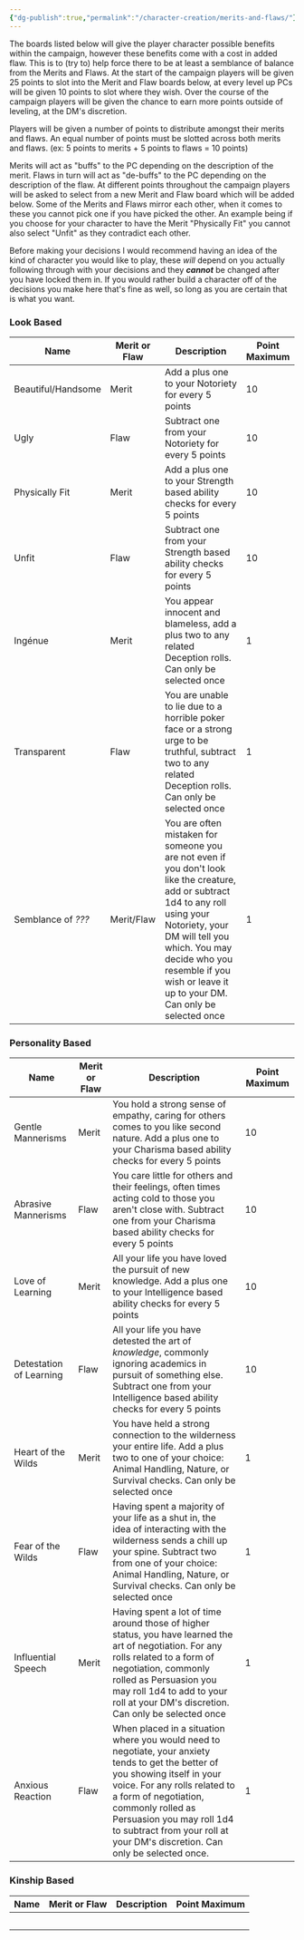 ```yaml
---
{"dg-publish":true,"permalink":"/character-creation/merits-and-flaws/"}
---
```



The boards listed below will give the player character possible benefits within the campaign, however these benefits come with a cost in added flaw. This is to (try to) help force there to be at least a semblance of balance from the Merits and Flaws. At the start of the campaign players will be given 25 points to slot into the Merit and Flaw boards below, at every level up PCs will be given 10 points to slot where they wish. Over the course of the campaign players will be given the chance to earn more points outside of leveling, at the DM's discretion.

Players will be given a number of points to distribute amongst their merits and flaws. An equal number of points must be slotted across both merits and flaws. (ex: 5 points to merits + 5 points to flaws = 10 points)

Merits will act as "buffs" to the PC depending on the description of the merit. Flaws in turn will act as "de-buffs" to the PC depending on the description of the flaw. At different points throughout the campaign players will be asked to select from a new Merit and Flaw board which will be added below. Some of the Merits and Flaws mirror each other, when it comes to these you cannot pick one if you have picked the other. An example being if you choose for your character to have the Merit "Physically Fit" you cannot also select "Unfit" as they contradict each other.

Before making your decisions I would recommend having an idea of the kind of character you would like to play, these *will* depend on you actually following through with your decisions and they ***cannot*** be changed after you have locked them in. If you would rather build a character off of the decisions you make here that's fine as well, so long as you are certain that is what you want.

### Look Based

| Name                | Merit or Flaw | Description                                                                                                                                                                                                                                                                  | Point Maximum |
| ------------------- | ------------- | ---------------------------------------------------------------------------------------------------------------------------------------------------------------------------------------------------------------------------------------------------------------------------- | ------------- |
| Beautiful/Handsome  | Merit         | Add a plus one to your Notoriety for every 5 points                                                                                                                                                                                                                          | 10            |
| Ugly                | Flaw          | Subtract one from your Notoriety for every 5 points                                                                                                                                                                                                                          | 10            |
| Physically Fit      | Merit         | Add a plus one to your Strength based ability checks for every 5 points                                                                                                                                                                                                      | 10            |
| Unfit               | Flaw          | Subtract one from your Strength based ability checks for every 5 points                                                                                                                                                                                                      | 10            |
| Ingénue             | Merit         | You appear innocent and blameless, add a plus two to any related Deception rolls. Can only be selected once                                                                                                                                                                  | 1             |
| Transparent         | Flaw          | You are unable to lie due to a horrible poker face or a strong urge to be truthful, subtract two to any related Deception rolls. Can only be selected once                                                                                                                   | 1             |
| Semblance of  *???* | Merit/Flaw    | You are often mistaken for someone you are not even if you don't look like the creature, add or subtract 1d4 to any roll using your Notoriety, your DM will tell you which. You may decide who you resemble if you wish or leave it up to your DM. Can only be selected once | 1             |

### Personality Based

| Name                    | Merit or Flaw | Description                                                                                                                                                                                                                                                                                                           | Point Maximum |
| ----------------------- | ------------- | --------------------------------------------------------------------------------------------------------------------------------------------------------------------------------------------------------------------------------------------------------------------------------------------------------------------- | ------------- |
| Gentle Mannerisms       | Merit         | You hold a strong sense of empathy, caring for others comes to you like second nature. Add a plus one to your Charisma based ability checks for every 5 points                                                                                                                                                        | 10            |
| Abrasive Mannerisms     | Flaw          | You care little for others and their feelings, often times acting cold to those you aren't close with. Subtract one from your Charisma based ability checks for every 5 points                                                                                                                                        | 10            |
| Love of Learning        | Merit         | All your life you have loved the pursuit of new knowledge. Add a plus one to your Intelligence based ability checks for every 5 points                                                                                                                                                                                | 10            |
| Detestation of Learning | Flaw          | All your life you have detested the art of *knowledge*, commonly ignoring academics in pursuit of something else. Subtract one from your Intelligence based ability checks for every 5 points                                                                                                                         | 10            |
| Heart of the Wilds      | Merit         | You have held a strong connection to the wilderness your entire life. Add a plus two to one of your choice: Animal Handling, Nature, or Survival checks. Can only be selected once                                                                                                                                    | 1             |
| Fear of the Wilds       | Flaw          | Having spent a majority of your life as a shut in, the idea of interacting with the wilderness sends a chill up your spine. Subtract two from one of your choice: Animal Handling, Nature, or Survival checks. Can only be selected once                                                                              | 1             |
| Influential Speech      | Merit         | Having spent a lot of time around those of higher status, you have learned the art of negotiation. For any rolls related to a form of negotiation, commonly rolled as Persuasion you may roll 1d4 to add to your roll at your DM's discretion. Can only be selected once                                              | 1             |
| Anxious Reaction        | Flaw          | When placed in a situation where you would need to negotiate, your anxiety tends to get the better of you showing itself in your voice. For any rolls related to a form of negotiation, commonly rolled as Persuasion you may roll 1d4 to subtract from your roll at your DM's discretion. Can only be selected once. | 1             |

### Kinship Based

| Name | Merit or Flaw | Description | Point Maximum |
| ---- | ------------- | ----------- | ------------- |
|      |               |             |               |
|      |               |             |               |
|      |               |             |               |
|      |               |             |               |
|      |               |             |               |